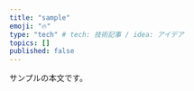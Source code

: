 ```yaml
---
title: "sample"
emoji: "🔥"
type: "tech" # tech: 技術記事 / idea: アイデア
topics: []
published: false
---
```


サンプルの本文です。
